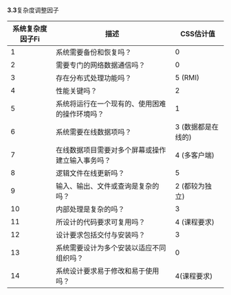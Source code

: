 **3.3**复杂度调整因子



| 系统复杂度因子Fi | 描述                       | CSS估计值       |
| --------- | ------------------------ | ------------ |
| 1         | 系统需要备份和恢复吗？              | 0            |
| 2         | 需要专门的网络数据通信吗？            | 0            |
| 3         | 存在分布式处理功能吗？              | 5  (RMI)     |
| 4         | 性能关键吗？                   | 2            |
| 5         | 系统将运行在一个现有的、使用困难的操作环境吗？  | 1            |
| 6         | 系统需要在线数据项吗？              | 3  (数据都是在线的) |
| 7         | 在线数据项目需要对多个屏幕或操作建立输入事务吗？ | 4 (多客户端)     |
| 8         | 逻辑文件在线更新吗？               | 5            |
| 9         | 输入、输出、文件或查询是复杂的吗？        | 2  (都较为独立)   |
| 10        | 内部处理是复杂的吗？               | 3            |
| 11        | 所设计的代码要求可复用吗？            | 4  (课程要求)    |
| 12        | 设计要求包括交付与安装吗？            | 3            |
| 13        | 系统需要设计为多个安装以适应不同组织吗？     | 0            |
| 14        | 系统设计要求易于修改和易于使用吗？        | 4(课程要求)      |